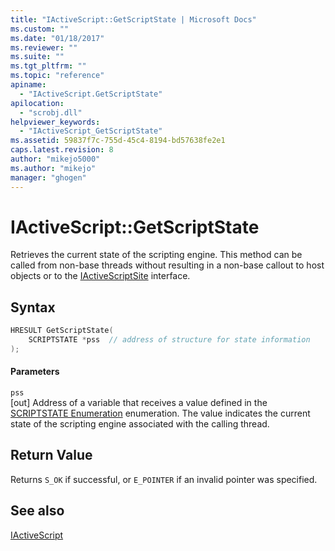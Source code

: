 ```yaml
---
title: "IActiveScript::GetScriptState | Microsoft Docs"
ms.custom: ""
ms.date: "01/18/2017"
ms.reviewer: ""
ms.suite: ""
ms.tgt_pltfrm: ""
ms.topic: "reference"
apiname: 
  - "IActiveScript.GetScriptState"
apilocation: 
  - "scrobj.dll"
helpviewer_keywords: 
  - "IActiveScript_GetScriptState"
ms.assetid: 59837f7c-755d-45c4-8194-bd57638fe2e1
caps.latest.revision: 8
author: "mikejo5000"
ms.author: "mikejo"
manager: "ghogen"
---
```

# IActiveScript::GetScriptState
Retrieves the current state of the scripting engine. This method can be called from non-base threads without resulting in a non-base callout to host objects or to the [IActiveScriptSite](../../winscript/reference/iactivescriptsite.md) interface.  
  
## Syntax  
  
```cpp
HRESULT GetScriptState(  
    SCRIPTSTATE *pss  // address of structure for state information  
);  
```  
  
#### Parameters  
 `pss`  
 [out] Address of a variable that receives a value defined in the [SCRIPTSTATE Enumeration](../../winscript/reference/scriptstate-enumeration.md) enumeration. The value indicates the current state of the scripting engine associated with the calling thread.  
  
## Return Value  
 Returns `S_OK` if successful, or `E_POINTER` if an invalid pointer was specified.  
  
## See also  
 [IActiveScript](../../winscript/reference/iactivescript.md)